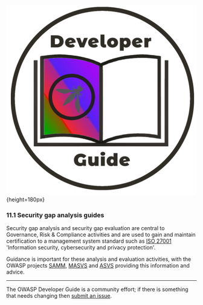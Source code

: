 ![Developer guide logo](../../assets/images/dg_logo_bbd.png "OWASP Developer Guide"){height=180px}

### 11.1 Security gap analysis guides

Security gap analysis and security gap evaluation are central to Governance, Risk & Compliance activities
and are used to gain and maintain certification to a management system standard
such as [ISO 27001][iso27001] 'Information security, cybersecurity and privacy protection'.

Guidance is important for these analysis and evaluation activities, with the OWASP projects [SAMM][samm],
[MASVS][masvs] and [ASVS][asvs] providing this information and advice.

----

The OWASP Developer Guide is a community effort; if there is something that needs changing then [submit an issue][issue1301].

[asvs]: https://owasp.org/www-project-application-security-verification-standard/
[iso27001]: https://www.iso.org/standard/82875.html
[issue1301]: https://github.com/OWASP/DevGuide/issues/new?labels=enhancement&template=request.md&title=Update:%2013-security-gap-analysis/01-guides/00-toc
[masvs]: https://mas.owasp.org/MASVS/
[samm]: https://owaspsamm.org/about/
